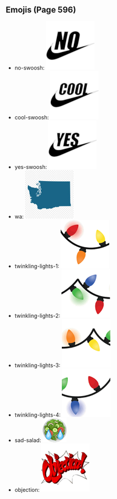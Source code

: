 
## Emojis (Page 596)

* no-swoosh: ![no-swoosh](output/no-swoosh.png)
* cool-swoosh: ![cool-swoosh](output/cool-swoosh.png)
* yes-swoosh: ![yes-swoosh](output/yes-swoosh.png)
* wa: ![wa](output/wa.jpg)
* twinkling-lights-1: ![twinkling-lights-1](output/twinkling-lights-1.gif)
* twinkling-lights-2: ![twinkling-lights-2](output/twinkling-lights-2.gif)
* twinkling-lights-3: ![twinkling-lights-3](output/twinkling-lights-3.gif)
* twinkling-lights-4: ![twinkling-lights-4](output/twinkling-lights-4.gif)
* sad-salad: ![sad-salad](output/sad-salad.png)
* objection: ![objection](output/objection.png)
